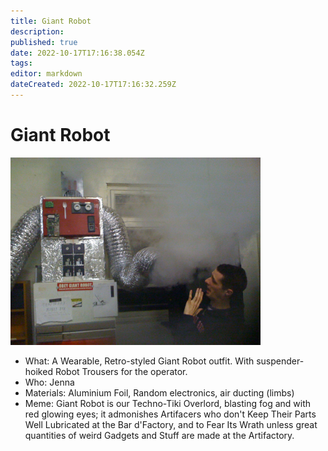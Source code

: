 ```yaml
---
title: Giant Robot
description: 
published: true
date: 2022-10-17T17:16:38.054Z
tags: 
editor: markdown
dateCreated: 2022-10-17T17:16:32.259Z
---
```


# Giant Robot

<img src="/projects/giantrobotblastsfog.jpg" class="align-right" width="400" height="300" />

-   What: A Wearable, Retro-styled Giant Robot outfit. With suspender-hoiked Robot Trousers for the operator.
-   Who: Jenna
-   Materials: Aluminium Foil, Random electronics, air ducting (limbs)
-   Meme: Giant Robot is our Techno-Tiki Overlord, blasting fog and with red glowing eyes; it admonishes Artifacers who don't Keep Their Parts Well Lubricated at the Bar d'Factory, and to Fear Its Wrath unless great quantities of weird Gadgets and Stuff are made at the Artifactory.
